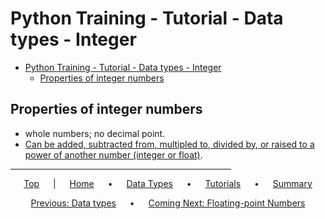 # Python Training - Tutorial - Data types - Integer

- [Python Training - Tutorial - Data types - Integer](#python-training---tutorial---data-types---integer)
  - [Properties of integer numbers](#properties-of-integer-numbers)

## Properties of integer numbers

- whole numbers; no decimal point.
- [Can be added, subtracted from, multipled to, divided by, or raised to a power of another number (integer or float)](3.2.1-Basic%20Arithmetic.md).

<span style="text-align:center">

<hr style="width:70%">

[Top](#python-training---tutorial---data-types---integer) &emsp; | &emsp; [Home](../README.md) &emsp; • &emsp; [Data Types](3-Data%20types.md) &emsp; • &emsp; [Tutorials](index.md) &emsp; • &emsp; [Summary](../summary.md)

[Previous: Data types](3-Data%20types.md) &emsp; • &emsp; [Coming Next: Floating-point Numbers](3.2-floats.md)

</span>
